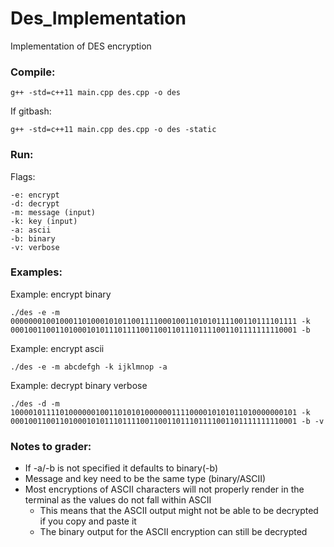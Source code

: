 # Des_Implementation
Implementation of DES encryption

### Compile:

`g++ -std=c++11 main.cpp des.cpp -o des`

If gitbash:

`g++ -std=c++11 main.cpp des.cpp -o des -static`

### Run:

Flags:
```
-e: encrypt
-d: decrypt
-m: message (input)
-k: key (input)
-a: ascii
-b: binary
-v: verbose
```

### Examples:

Example: encrypt binary

`./des -e -m 0000000100100011010001010110011110001001101010111100110111101111 -k 0001001100110100010101110111100110011011101111001101111111110001 -b`

Example: encrypt ascii

`./des -e -m abcdefgh -k ijklmnop -a`

Example: decrypt binary verbose

`./des -d -m 1000010111101000000100110101010000001111000010101011010000000101 -k 0001001100110100010101110111100110011011101111001101111111110001 -b -v`

### Notes to grader:
 * If -a/-b is not specified it defaults to binary(-b)
 * Message and key need to be the same type (binary/ASCII)
 * Most encryptions of ASCII characters will not properly render in the terminal as the values do not fall within ASCII
	* This means that the ASCII output might not be able to be decrypted if you copy and paste it
	* The binary output for the ASCII encryption can still be decrypted
